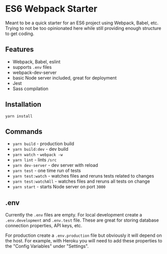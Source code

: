 # ES6 Webpack Starter
Meant to be a quick starter for an ES6 project using Webpack, Babel, etc. Trying to not be too opinionated here while still providing enough structure to get coding.

## Features
- Webpack, Babel, eslint
- supports `.env` files
- webpack-dev-server
- basic Node server included, great for deployment
- Jest
- Sass compilation

## Installation
`yarn install`

## Commands
- `yarn build` - production build
- `yarn build:dev` - dev build
- `yarn watch` - `webpack -w`
- `yarn lint` - lints `/src`
- `yarn dev-server` - dev server with reload
- `yarn test` - one time run of tests
- `yarn test:watch` - watches files and reruns tests related to changes
- `yarn test:watchAll` - watches files and reruns all tests on change
- `yarn start` - starts Node server on port `3000`

## .env

Currently the `.env` files are empty. For local development create a `.env.development` and `.env.test` file. These are great for storing database connection properties, API keys, etc.

For production create a `.env.production` file but obviously it will depend on the host. For example, with Heroku you will need to add these properties to the "Config Variables" under "Settings".
